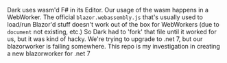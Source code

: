 Dark uses wasm'd F# in its Editor.
Our usage of the wasm happens in a WebWorker.
The official `blazor.webassembly.js` that's usually used to load/run Blazor'd stuff doesn't work out of the box for WebWorkers (due to `document` not existing, etc.)
So Dark had to 'fork' that file until it worked for us, but it was kind of hacky.
We're trying to upgrade to .net 7, but our blazorworker is failing somewhere.
This repo is my investigation in creating a new blazorworker for .net 7
